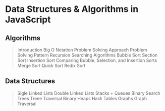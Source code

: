 # Data Structures & Algorithms in JavaScript

## **Algorithms**

> Introduction
> Big O Notation
> Problem Solving Approach
> Problem Solving Pattern
> Recursion
> Searching Algorithms
> Bubble Sort
> Section Sort
> Insertion Sort
> Comparing Bubble, Selection, and Insertion Sorts
> Merge Sort
> Quick Sort
> Redix Sort

## **Data Structures**

> Sigle Linked Lists
> Double Linked Lists
> Stacks + Queues
> Binary Search Trees
> Treee Traversal
> Binary Heaps
> Hash Tables
> Graphs
> Graph Traversal

